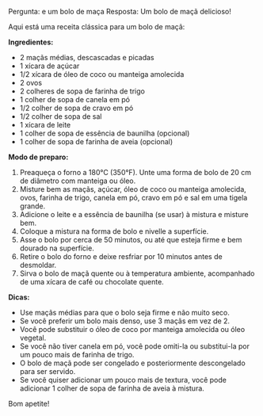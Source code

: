 Pergunta:  e um bolo de maça
Resposta: Um bolo de maçã delicioso!

Aqui está uma receita clássica para um bolo de maçã:

**Ingredientes:**

* 2 maçãs médias, descascadas e picadas
* 1 xícara de açúcar
* 1/2 xícara de óleo de coco ou manteiga amolecida
* 2 ovos
* 2 colheres de sopa de farinha de trigo
* 1 colher de sopa de canela em pó
* 1/2 colher de sopa de cravo em pó
* 1/2 colher de sopa de sal
* 1 xícara de leite
* 1 colher de sopa de essência de baunilha (opcional)
* 1 colher de sopa de farinha de aveia (opcional)

**Modo de preparo:**

1. Preaqueça o forno a 180°C (350°F). Unte uma forma de bolo de 20 cm de diâmetro com manteiga ou óleo.
2. Misture bem as maçãs, açúcar, óleo de coco ou manteiga amolecida, ovos, farinha de trigo, canela em pó, cravo em pó e sal em uma tigela grande.
3. Adicione o leite e a essência de baunilha (se usar) à mistura e misture bem.
4. Coloque a mistura na forma de bolo e nivelle a superfície.
5. Asse o bolo por cerca de 50 minutos, ou até que esteja firme e bem dourado na superfície.
6. Retire o bolo do forno e deixe resfriar por 10 minutos antes de desmoldar.
7. Sirva o bolo de maçã quente ou à temperatura ambiente, acompanhado de uma xícara de café ou chocolate quente.

**Dicas:**

* Use maçãs médias para que o bolo seja firme e não muito seco.
* Se você preferir um bolo mais denso, use 3 maçãs em vez de 2.
* Você pode substituir o óleo de coco por manteiga amolecida ou óleo vegetal.
* Se você não tiver canela em pó, você pode omiti-la ou substitui-la por um pouco mais de farinha de trigo.
* O bolo de maçã pode ser congelado e posteriormente descongelado para ser servido.
* Se você quiser adicionar um pouco mais de textura, você pode adicionar 1 colher de sopa de farinha de aveia à mistura.

Bom apetite!